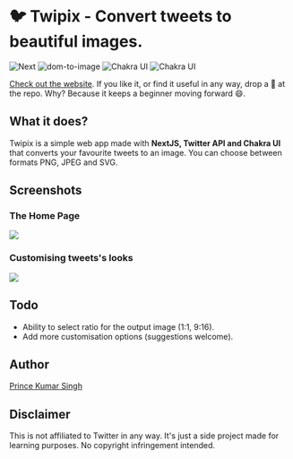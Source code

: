 # 🐦 Twipix - Convert tweets to beautiful images.


![Next](https://img.shields.io/badge/NextJS-10.1.3-000000)
![dom-to-image](https://img.shields.io/badge/dom_to_image-^2.6.0-1e0b99)
![Chakra UI](https://img.shields.io/badge/Chakra_UI-^1.4.2-319795)
![Chakra UI](https://img.shields.io/badge/Twitter-API-1DA1F2)


[Check out the website](http://twipix.vercel.app). If you like it, or find it useful in any way, drop a 🌟 at the repo. Why? Because it keeps a beginner moving forward 😄.


## What it does?
Twipix is a simple web app made with **NextJS, Twitter API and Chakra UI** that converts your favourite tweets to an image. You can choose between formats PNG, JPEG and SVG.


## Screenshots

### The Home Page
<img src="https://github.com/drkPrince/tweet-to-image/blob/main/screenshots/home.png" />

### Customising tweets's looks
<img src="https://github.com/drkPrince/tweet-to-image/blob/main/screenshots/settings.png" />


## Todo
- Ability to select ratio for the output image (1:1, 9:16).
- Add more customisation options (suggestions welcome).

## Author
[Prince Kumar Singh](http://www.twitter.com/drkPrns)


## Disclaimer
This is not affiliated to Twitter in any way. It's just a side project made for learning purposes. No copyright infringement intended.


